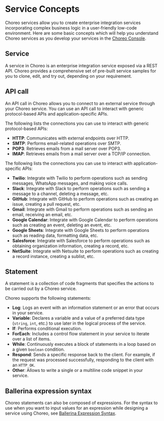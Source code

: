 # Service Concepts

Choreo services allow you to create enterprise integration services incorporating complex business logic in a user-friendly low-code environment. Here are some basic concepts which will help you understand Choreo services as you develop your services in the [Choreo Console](https://console.choreo.dev/login/).
 
## Service
A service in Choreo is an enterprise integration service exposed via a REST API. Choreo provides a comprehensive set of pre-built service samples for you to clone, edit, and try out, depending on your requirement. 

## API call
An API call in Choreo allows you to connect to an external service through your Choreo service. You can use an API call to interact with generic protocol-based APIs and application-specific APIs.

The following lists the connections you can use to interact with generic protocol-based APIs:
  
 - **HTTP**: Communicates with external endpoints over HTTP.   
 - **SMTP**: Performs email-related operations over SMTP. 
 - **POP3**: Retrieves emails from a mail server over POP3. 
 - **IMAP**: Retrieves emails from a mail server over a TCP/IP connection.

The following lists the connections you can use to interact with application-specific APIs:

 - **Twilio**: Integrate with Twilio to perform operations such as sending messages, WhatsApp messages, and making voice calls.
 - **Slack**: Integrate with Slack to perform operations such as sending a message to a channel, deleting a message, etc.
 - **GitHub**: Integrate with GitHub to perform operations such as creating an issue, creating a pull request, etc. 
 - **Gmail**: Integrate with Gmail to perform operations such as sending an email, receiving an email, etc.
 - **Google Calendar**: Integrate with Google Calendar to perform operations such as creating an event, deleting an event, etc.
 - **Google Sheets**: Integrate with Google Sheets to perform operations such as reading data, formatting data, etc.
 - **Salesforce**: Integrate with Salesforce to perform operations such as obtaining organization information, creating a record, etc.
 - **NetSuite**: Integrate with Netsuite to perform operations such as creating a record instance, creating a sublist, etc.

## Statement
A statement is a collection of code fragments that specifies the actions to be carried out by a Choreo service.

Choreo supports the following statements:

 - **Log**: Logs an event with an information statement or an error that occurs in your service.    
 - **Variable**: Declares a variable and a value of a preferred data type (`string`, `int`, etc.) to use later in the logical process of the service.
 - **If**: Performs conditional execution. 
 - **ForEach**: Includes a control flow statement in your service to iterate over a list of items.
 - **While**: Continuously executes a block of statements in a loop based on a given `boolean` condition. 
 - **Respond**: Sends a specific response back to the client. For example, if the request was processed successfully,  responding to the client with an `HTTP_OK`.
 - **Other**: Allows to write a single or a multiline code snippet in your service.

## Ballerina expression syntax

Choreo statements can also be composed of expressions. For the syntax to use when you want to input values for an expression while designing a service using Choreo, see [Ballerina Expression Syntax](../references/ballerina-expression-syntax.md).
